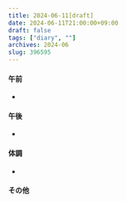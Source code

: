 ```yaml
---
title: 2024-06-11[draft]
date: 2024-06-11T21:00:00+09:00
draft: false
tags: ["diary", ""]
archives: 2024-06
slug: 396595
---
```

#### 午前
- 
#### 午後
- 
#### 体調
- 
#### その他